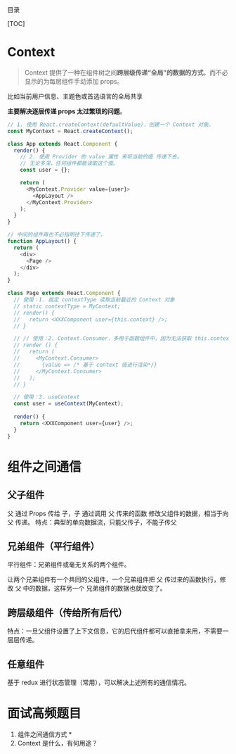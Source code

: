 目录

[TOC]

# Context
>Context 提供了一种在组件树之间**跨层级传递“全局”的数据的方式**，而不必显示的为每层组件手动添加 props。

比如当前用户信息、主题色或首选语言的全局共享

**主要解决逐层传递 props 太过繁琐的问题**。

```js
// 1. 使用 React.createContext(defaultValue)，创建一个 Context 对象。
const MyContext = React.createContext();

class App extends React.Component {
  render() {
    // 2. 使用 Provider 的 value 属性 来将当前的值 传递下去。
    // 无论多深，任何组件都能读取这个值。
    const user = {};

    return (
      <MyContext.Provider value={user}>
        <AppLayout />
      </MyContext.Provider>
    );
  }
}

// 中间的组件再也不必指明往下传递了。
function AppLayout() {
  return (
    <div>
      <Page />
    </div>
  );
}

class Page extends React.Component {
  // 使用：1. 指定 contextType 读取当前最近的 Context 对象
  // static contextType = MyContext;
  // render() {
  //   return <XXXComponent user={this.context} />;
  // }

  // // 使用：2. Context.Consumer，多用于函数组件中，因为无法获取 this.context
  // render () {
  //   return (
  //     <MyContext.Consumer>
  //       {value => /* 基于 context 值进行渲染*/}
  //     </MyContext.Consumer>
  //   );
  // }

  // 使用：3. useContext
  const user = useContext(MyContext);
  
  render() {
    return <XXXComponent user={user} />;
  }
}
```


# 组件之间通信
## 父子组件

父 通过 Props 传给 子，子 通过调用 父 传来的函数 修改父组件的数据，相当于向 父 传递。
特点：典型的单向数据流，只能父传子，不能子传父


## 兄弟组件（平行组件）
平行组件：兄弟组件或毫无关系的两个组件。

让两个兄弟组件有一个共同的父组件，一个兄弟组件把 父 传过来的函数执行，修改 父 中的数据，这样另一个 兄弟组件的数据也就改变了。


## 跨层级组件（传给所有后代）

特点：一旦父组件设置了上下文信息，它的后代组件都可以直接拿来用，不需要一层层传递。

## 任意组件
基于 redux 进行状态管理（常用），可以解决上述所有的通信情况。


# 面试高频题目
1. 组件之间通信方式 *
2. Context 是什么，有何用途？